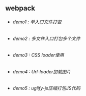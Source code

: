 ## webpack
* ###### demo1 : 单入口文件打包
* ###### demo2 : 多文件入口打包多个文件
* ###### demo3 : CSS loader使用
* ###### demo4 : Url-loader加载图片
* ###### demo5 : uglify-js压缩打包JS代码
